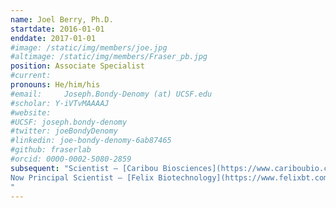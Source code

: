 ```yaml
---
name: Joel Berry, Ph.D.
startdate: 2016-01-01
enddate: 2017-01-01
#image: /static/img/members/joe.jpg
#altimage: /static/img/members/Fraser_pb.jpg
position: Associate Specialist
#current:
pronouns: He/him/his
#email: 	Joseph.Bondy-Denomy (at) UCSF.edu
#scholar: Y-iVTvMAAAAJ
#website:
#UCSF: joseph.bondy-denomy
#twitter: joeBondyDenomy
#linkedin: joe-bondy-denomy-6ab87465
#github: fraserlab
#orcid: 0000-0002-5080-2859
subsequent: "Scientist – [Caribou Biosciences](https://www.cariboubio.com/) @ Berkeley, CA
Now Principal Scientist – [Felix Biotechnology](https://www.felixbt.com/) @ San Francisco, CA
"
---
```

